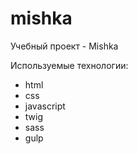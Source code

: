# mishka

Учебный проект - Mishka

Используемые технологии:
* html
* css
* javascript
* twig
* sass
* gulp
